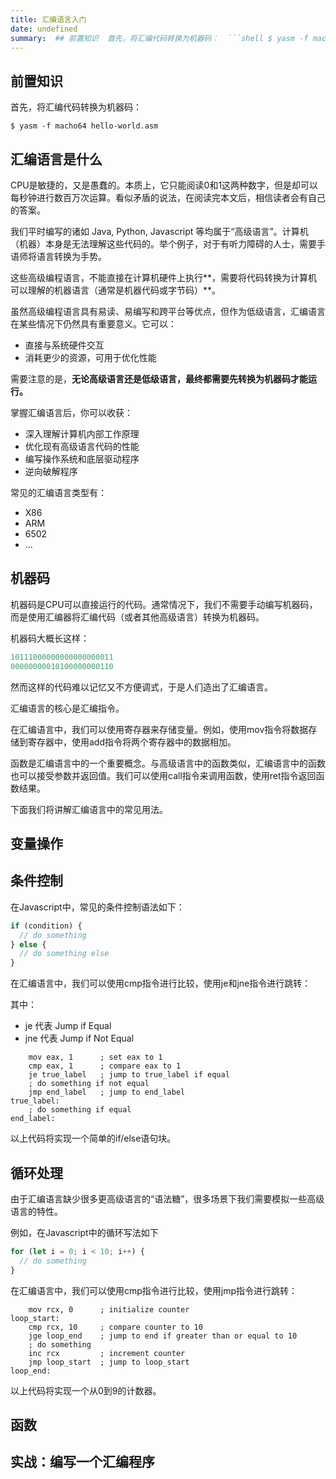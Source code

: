 ```yaml
---
title: 汇编语言入门
date: undefined
summary:  ## 前置知识  首先，将汇编代码转换为机器码：  ```shell $ yasm -f mach
---
```



## 前置知识

首先，将汇编代码转换为机器码：

```shell
$ yasm -f macho64 hello-world.asm
```



## 汇编语言是什么

CPU是敏捷的，又是愚蠢的。本质上，它只能阅读0和1这两种数字，但是却可以每秒钟进行数百万次运算。看似矛盾的说法，在阅读完本文后，相信读者会有自己的答案。

我们平时编写的诸如 Java, Python, Javascript 等均属于“高级语言”。计算机（机器）本身是无法理解这些代码的。举个例子，对于有听力障碍的人士，需要手语师将语言转换为手势。

这些高级编程语言，不能直接在计算机硬件上执行**，需要将代码转换为计算机可以理解的机器语言（通常是机器代码或字节码）**。

虽然高级编程语言具有易读、易编写和跨平台等优点，但作为低级语言，汇编语言在某些情况下仍然具有重要意义。它可以：
- 直接与系统硬件交互
- 消耗更少的资源，可用于优化性能

需要注意的是，**无论高级语言还是低级语言，最终都需要先转换为机器码才能运行。**

掌握汇编语言后，你可以收获：
- 深入理解计算机内部工作原理
- 优化现有高级语言代码的性能
- 编写操作系统和底层驱动程序
- 逆向破解程序

常见的汇编语言类型有：
- X86
- ARM
- 6502
- …

## 机器码

机器码是CPU可以直接运行的代码。通常情况下，我们不需要手动编写机器码，而是使用汇编器将汇编代码（或者其他高级语言）转换为机器码。

机器码大概长这样：

```javascript
10111000000000000000011
00000000010100000000110
```



然而这样的代码难以记忆又不方便调式，于是人们造出了汇编语言。

汇编语言的核心是汇编指令。

在汇编语言中，我们可以使用寄存器来存储变量。例如，使用mov指令将数据存储到寄存器中，使用add指令将两个寄存器中的数据相加。

函数是汇编语言中的一个重要概念。与高级语言中的函数类似，汇编语言中的函数也可以接受参数并返回值。我们可以使用call指令来调用函数，使用ret指令返回函数结果。

下面我们将讲解汇编语言中的常见用法。

## 变量操作

## 条件控制

在Javascript中，常见的条件控制语法如下：

```javascript
if (condition) {
  // do something
} else {
  // do something else
}
```

在汇编语言中，我们可以使用cmp指令进行比较，使用je和jne指令进行跳转：

其中：
- je 代表 Jump if Equal
- jne 代表 Jump if Not Equal

```plain text
    mov eax, 1      ; set eax to 1
    cmp eax, 1      ; compare eax to 1
    je true_label   ; jump to true_label if equal
    ; do something if not equal
    jmp end_label   ; jump to end_label
true_label:
    ; do something if equal
end_label:

```

以上代码将实现一个简单的if/else语句块。

## 循环处理

由于汇编语言缺少很多更高级语言的“语法糖”，很多场景下我们需要模拟一些高级语言的特性。

例如，在Javascript中的循环写法如下

```javascript
for (let i = 0; i < 10; i++) {
  // do something
}
```

在汇编语言中，我们可以使用cmp指令进行比较，使用jmp指令进行跳转：

```plain text
    mov rcx, 0      ; initialize counter
loop_start:
    cmp rcx, 10     ; compare counter to 10
    jge loop_end    ; jump to end if greater than or equal to 10
    ; do something
    inc rcx         ; increment counter
    jmp loop_start  ; jump to loop_start
loop_end:

```

以上代码将实现一个从0到9的计数器。

## 函数



## 实战：编写一个汇编程序
